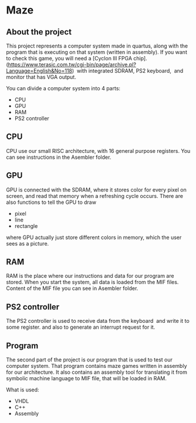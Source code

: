 # Maze

## About the project

This project represents a computer system made in quartus, along with the program that
is executing on that system (written in assembly). If you want to check this game, you will need a [Cyclon III FPGA chip]. (https://www.terasic.com.tw/cgi-bin/page/archive.pl?Language=English&No=118) 
with integrated SDRAM, PS2 keyboard, 
and monitor that has VGA output.

You can divide a computer system into 4 parts:

- CPU
- GPU
- RAM
- PS2 controller

## CPU

CPU use our small RISC architecture, with 16 general purpose registers. You can see instructions in the Asembler folder.

## GPU

GPU is connected with the SDRAM, where it stores color for every pixel on screen, and
read that memory when a refreshing cycle occurs. There are also functions to tell the GPU to
draw
- pixel
- line
- rectangle

where GPU actually just store different colors in memory, which the user sees as a picture.

## RAM

RAM is the place where our instructions and data for our program are stored. When you start
the system, all data is loaded from the MIF files. Content of the MIF file you can see in
Asembler folder.

## PS2 controller

The PS2 controller is used to receive data from the keyboard  and write it to some register.
and also to generate an interrupt request for it.

## Program

The second part of the project is our program that is used to test our computer system.
That program contains maze games written in assembly for our architecture. It also contains
an assembly tool for translating it from symbolic machine language to MIF file, that will be
loaded in RAM.

What is used:

- VHDL
- C++
- Assembly
